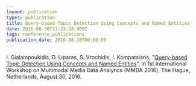 ```yaml
---
layout: publication
types: publication
title: Query-based Topic Detection Using Concepts and Named Entities
date: 2016-08-30T11:23:28.000Z
tags: conference_publications
publication_date: 2016-08-30T00:00:00
---
```

I. Gialampoukidis, D. Liparas, S. Vrochidis, I. Kompatsiaris, "[Query-based Topic Detection Using Concepts and Named Entities](https://www.researchgate.net/publication/308049816_Query-based_Topic_Detection_Using_Concepts_and_Named_Entities)", in 1st International Workshop on Multimodal Media Data Analytics (MMDA 2016), The Hague, Netherlands, August 30, 2016.
